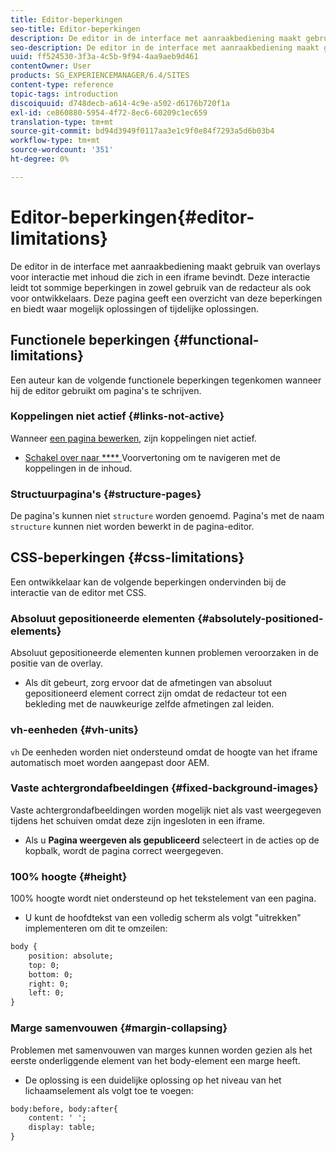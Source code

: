 ```yaml
---
title: Editor-beperkingen
seo-title: Editor-beperkingen
description: De editor in de interface met aanraakbediening maakt gebruik van overlays voor interactie met inhoud die zich in een iframe bevindt. Deze interactie leidt tot sommige beperkingen in zowel gebruik van de redacteur als ook voor ontwikkelaars.
seo-description: De editor in de interface met aanraakbediening maakt gebruik van overlays voor interactie met inhoud die zich in een iframe bevindt. Deze interactie leidt tot sommige beperkingen in zowel gebruik van de redacteur als ook voor ontwikkelaars.
uuid: ff524530-3f3a-4c5b-9f94-4aa9aeb9d461
contentOwner: User
products: SG_EXPERIENCEMANAGER/6.4/SITES
content-type: reference
topic-tags: introduction
discoiquuid: d748decb-a614-4c9e-a502-d6176b720f1a
exl-id: ce860880-5954-4f72-8ec6-60209c1ec659
translation-type: tm+mt
source-git-commit: bd94d3949f0117aa3e1c9f0e84f7293a5d6b03b4
workflow-type: tm+mt
source-wordcount: '351'
ht-degree: 0%

---
```


# Editor-beperkingen{#editor-limitations}

De editor in de interface met aanraakbediening maakt gebruik van overlays voor interactie met inhoud die zich in een iframe bevindt. Deze interactie leidt tot sommige beperkingen in zowel gebruik van de redacteur als ook voor ontwikkelaars. Deze pagina geeft een overzicht van deze beperkingen en biedt waar mogelijk oplossingen of tijdelijke oplossingen.

## Functionele beperkingen {#functional-limitations}

Een auteur kan de volgende functionele beperkingen tegenkomen wanneer hij de editor gebruikt om pagina&#39;s te schrijven.

### Koppelingen niet actief {#links-not-active}

Wanneer [een pagina bewerken](/help/sites-authoring/editing-content.md), zijn koppelingen niet actief.

* [Schakel over naar  **** ](/help/sites-authoring/editing-content.md#preview-mode) Voorvertoning om te navigeren met de koppelingen in de inhoud.

### Structuurpagina&#39;s {#structure-pages}

De pagina&#39;s kunnen niet `structure` worden genoemd. Pagina&#39;s met de naam `structure` kunnen niet worden bewerkt in de pagina-editor.

## CSS-beperkingen {#css-limitations}

Een ontwikkelaar kan de volgende beperkingen ondervinden bij de interactie van de editor met CSS.

### Absoluut gepositioneerde elementen {#absolutely-positioned-elements}

Absoluut gepositioneerde elementen kunnen problemen veroorzaken in de positie van de overlay.

* Als dit gebeurt, zorg ervoor dat de afmetingen van absoluut gepositioneerd element correct zijn omdat de redacteur tot een bekleding met de nauwkeurige zelfde afmetingen zal leiden.

### vh-eenheden {#vh-units}

`vh` De eenheden worden niet ondersteund omdat de hoogte van het iframe automatisch moet worden aangepast door AEM.

### Vaste achtergrondafbeeldingen {#fixed-background-images}

Vaste achtergrondafbeeldingen worden mogelijk niet als vast weergegeven tijdens het schuiven omdat deze zijn ingesloten in een iframe.

* Als u **Pagina weergeven als gepubliceerd** selecteert in de acties op de kopbalk, wordt de pagina correct weergegeven.

### 100% hoogte {#height}

100% hoogte wordt niet ondersteund op het tekstelement van een pagina.

* U kunt de hoofdtekst van een volledig scherm als volgt &quot;uitrekken&quot; implementeren om dit te omzeilen:

```xml
body {
    position: absolute;
    top: 0;
    bottom: 0;
    right: 0;
    left: 0;
}
```

### Marge samenvouwen {#margin-collapsing}

Problemen met samenvouwen van marges kunnen worden gezien als het eerste onderliggende element van het body-element een marge heeft.

* De oplossing is een duidelijke oplossing op het niveau van het lichaamselement als volgt toe te voegen:

```xml
body:before, body:after{
    content: ' ';
    display: table;
}
```

